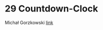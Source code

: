 # 29 Countdown-Clock
Michał Gorzkowski [link](https://mrhiyoko.github.io/Countdown-Clock/index.html)
